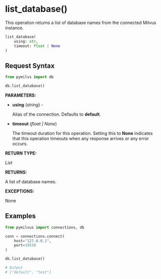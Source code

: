 
# list_database()

This operation returns a list of database names from the connected Milvus instance.

```python
list_database(
    using: str,
    timeout: float | None
)
```

## Request Syntax

```python
from pymilvs import db

db.list_database()
```

__PARAMETERS:__

- __using__ (_string_) -

    Alias of the connection. Defaults to __default__.

- __timeout__ (_float _|_ None_)

    The timeout duration for this operation. Setting this to __None__ indicates that this operation timeouts when any response arrives or any error occurs.

__RETURN TYPE:__

_List_

__RETURNS:__

A list of database names.

__EXCEPTIONS:__

None

## Examples

```python
from pymilvus import connections, db

conn = connections.connect(
    host="127.0.0.1", 
    port=19530
)

db.list_database()

# Output
# ["default", "test"]
```


